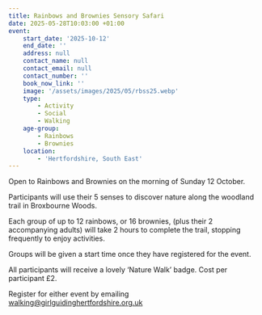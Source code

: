 ```yaml
---
title: Rainbows and Brownies Sensory Safari
date: 2025-05-28T10:03:00 +01:00
event:
    start_date: '2025-10-12'
    end_date: ''
    address: null
    contact_name: null
    contact_email: null
    contact_number: ''
    book_now_link: ''
    image: '/assets/images/2025/05/rbss25.webp'
    type:
        - Activity
        - Social
        - Walking
    age-group:
        - Rainbows
        - Brownies
    location:
        - 'Hertfordshire, South East'
---
```

Open to Rainbows and Brownies on the morning of Sunday 12 October.

Participants will use their 5 senses to discover nature along the woodland trail in Broxbourne Woods.

Each group of up to 12 rainbows, or 16 brownies, (plus their 2 accompanying adults) will take 2 hours to complete the trail, stopping frequently to enjoy activities.

Groups will be given a start time once they have registered for the event.

All participants will receive a lovely ‘Nature Walk’ badge. Cost per participant £2.

Register for either event by emailing <walking@girlguidinghertfordshire.org.uk>
